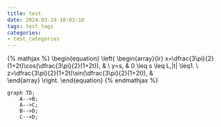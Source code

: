 ```yaml
---
title: test
date: 2024-03-19 10:03:10
tags: test_tags
categories:
- test_categories
---
```


{% mathjax %}
\begin{equation}
\left\{
\begin{array}{lr}
x=\dfrac{3\pi}{2}(1+2t)\cos(\dfrac{3\pi}{2}(1+2t)), & \\
y=s, & 0 \leq s \leq L,|t| \leq1. \\
z=\dfrac{3\pi}{2}(1+2t)\sin(\dfrac{3\pi}{2}(1+2t)), &  
\end{array}
\right.
\end{equation}
{% endmathjax %}

``` mermaid
graph TD;
    A-->B;
    A-->C;
    B-->D;
    C-->D;
```